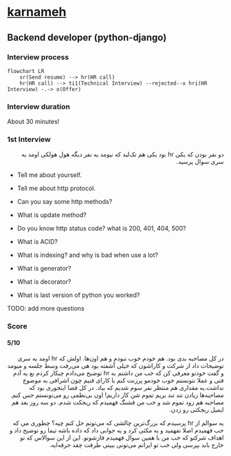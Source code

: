 # [karnameh](https://karnameh.com)

## Backend developer (python-django)
### Interview process
```mermaid
flowchart LR
    sr(Send resume) --> hr(HR call)
    hr(HR call) --> ti1(Technical Interview) --rejected--x hri(HR Interview) -.-> o(Offer)
```

### Interview duration
About 30 minutes!

### 1st Interview

<p dir="rtl">دو نفر بودن که یکی hr بود یکی هم تک‌لید که نیومد یه نفر دیگه هول هولکی اومد یه سری سوال پرسید.</p>

- Tell me about yourself.

- Tell me about http protocol.

- Can you say some http methods?

- What is update method?

- Do you know http status code? what is 200, 401, 404, 500?

- What is ACID?

- What is indexing? and why is bad when use a lot?

- What is generator?

- What is decorator?

- What is last version of python you worked?

TODO: add more questions

### Score
#### 5/10

<p dir="rtl">در کل مصاحبه بدی بود. هم خودم خوب نبودم و هم اون‌ها. اولش که hr اومد یه سری توضیحات داد از شرکت و کاراشون که خیلی آشفته بود هی می‌رفت وسط جلسه و میومد و گفت خودتو معرفی کن که خب من داشتم به hr توضیح می‌دادم چیکار کردم نع یه آدم فنی و عملا نتونستم خوب خودمو پرزنت کنم با کارای فنیم چون اشرافی به موضوع نداشت.یه مقداری هم منتظر نفر سوم شدیم که بیاد. در کل فضا اینجوری بود که مصاحبه‌ها زیادن تند تند بریم تموم شن کار داریم! اون بی‌نظمی رو می‌تونستم حس کنم. مصاحبه هم زود تموم شد و خب من قشنگ فهمیدم که ریجکت شدم. دو سه روز بعد هم ایمیل ریجکتی رو زدن.</p>
<p dir="rtl">یه سوالم از hr پرسیدم که بزرگ‌ترین چالشی که می‌تونم حل کنم چیه؟ چطوری می که خب فهمیدم اصلا نفهمید و یه مکثی کرد و یه جوابی داد که داده باشه تیما رو توضیح داد و اهداف شرکتو که خب من با همین سوال فهمیدم فازشونو. این از این سوالاس که تو خارج باید بپرسی ولی خب تو ایرانم می‌تونی ببینی طرفت چقد حرفه‌ایه.</p>
